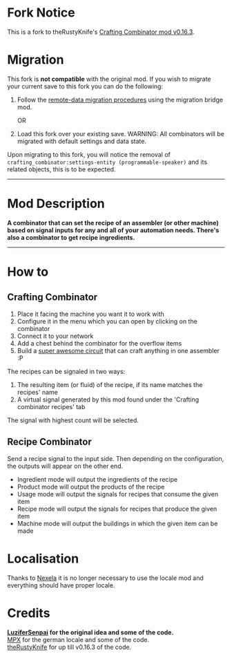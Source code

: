 # Fork Notice #
This is a fork to theRustyKnife's [Crafting Combinator mod v0.16.3](https://github.com/theRustyKnife/CraftingCombinator).

# Migration #
This fork is **not compatible** with the original mod. If you wish to migrate your current save to this fork you can do the following:
1. Follow the [remote-data migration procedures](https://github.com/loneguardian/crafting_combinator_xeraph_migration) using the migration bridge mod.

   OR

2. Load this fork over your existing save. WARNING: All combinators will be migrated with default settings and data state.

Upon migrating to this fork, you will notice the removal of `crafting_combinator:settings-entity (programmable-speaker)` and its related objects, this is to be expected.

-------------

# Mod Description #
**A combinator that can set the recipe of an assembler (or other machine) based on signal inputs for any and all of your automation needs. There's also a combinator to get recipe ingredients.**

-------------

# How to #

## Crafting Combinator ##
1. Place it facing the machine you want it to work with
2. Configure it in the menu which you can open by clicking on the combinator
3. Connect it to your network
4. Add a chest behind the combinator for the overflow items
5. Build a [super awesome circuit](https://forums.factorio.com/viewtopic.php?f=193&t=42964) that can craft anything in one assembler :P

The recipes can be signaled in two ways:

1. The resulting item (or fluid) of the recipe, if its name matches the recipes' name
2. A virtual signal generated by this mod found under the 'Crafting combinator recipes' tab

The signal with highest count will be selected.

## Recipe Combinator ##
Send a recipe signal to the input side. Then depending on the configuration, the outputs will appear on the other end.
- Ingredient mode will output the ingredients of the recipe
- Product mode will output the products of the recipe
- Usage mode will output the signals for recipes that consume the given item
- Recipe mode will output the signals for recipes that produce the given item
- Machine mode will output the buildings in which the given item can be made

# Localisation #
Thanks to [Nexela](https://mods.factorio.com/mods/Nexela) it is no longer necessary to use the locale mod and everything should have proper locale.

# Credits #
**[LuziferSenpai](https://mods.factorio.com/mods/LuziferSenpai) for the original idea and some of the code.**  
[MPX](https://mods.factorio.com/mods/MPX) for the german locale and some of the code.  
[theRustyKnife](https://mods.factorio.com/mods/theRustyKnife) for up till v0.16.3 of the code.